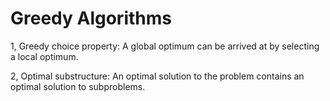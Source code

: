 # Greedy Algorithms
1, Greedy choice property: A global optimum can be arrived at by selecting a local optimum. 

2, Optimal substructure: An optimal solution to the problem contains an optimal solution to subproblems. 

